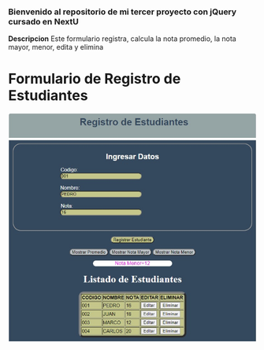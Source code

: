 ### Bienvenido al repositorio de mi tercer proyecto con jQuery cursado en NextU

**Descripcion**
Este formulario registra, calcula la nota promedio, la nota mayor, menor, edita y elimina

# Formulario de Registro de Estudiantes

![](https://github.com/Juancarlosyepez/3_jQuery_ProyectoFinal_JuanCarlos_Yepez/blob/master/img.jpg)